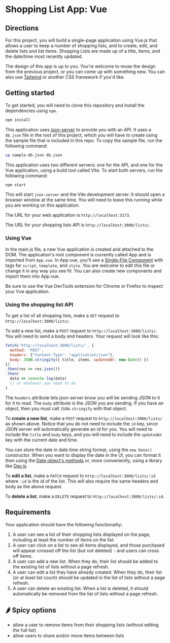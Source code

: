 # Shopping List App: Vue

## Directions

For this project, you will build a single-page application using Vue.js that allows a user to keep a number of shopping lists, and to create, edit, and delete lists and list items. Shopping Lists are made up of a title, items, and the date/time most recently updated. 

The design of this app is up to you. You're welcome to reuse the design from the previous project, or you can come up with something new. You can also use [Tailwind](https://tailwindcss.com/) or another CSS framework if you'd like.

## Getting started

To get started, you will need to clone this repository and install the dependencies using `npm`.

```sh
npm install
```

This application uses [json-server](https://github.com/typicode/json-server) to provide you with an API. It uses a `db.json` file in the root of this project, which you will have to create using the sample file that is included in this repo. To copy the sample file, run the following command:

```sh
cp sample-db.json db.json
```

This application uses two different servers: one for the API, and one for the Vue application, using a build tool called Vite. To start both servers, run the following command:

```sh
npm start
```

This will start `json-server` and the Vite development server. It should open a browser window at the same time. You will need to leave this running while you are working on this application.

The URL for your web application is `http://localhost:5173`.

The URL for your shopping lists API is `http://localhost:3000/lists/`.

### Using Vue

In the main.js file, a new Vue application is created and attached to the DOM. The application's root component is currently called App and is imported from `App.vue`. In App.vue, you'll see a [Single-File Component](https://vuejs.org/guide/scaling-up/sfc.html) with tags for `script`, `template`, and `style`. You are welcome to edit this file or change it in any way you see fit. You can also create new components and import them into App.vue.

Be sure to use the Vue DevTools extension for Chrome or Firefox to inspect your Vue application.

### Using the shopping list API

To get a list of all shopping lists, make a `GET` request to `http://localhost:3000/lists/`.

To add a new list, make a `POST` request to `http://localhost:3000/lists/`. You will need to send a body and headers. Your request will look like this:

```js
fetch('http://localhost:3000/lists/', {
  method: 'POST', 
  headers: {"Content-Type": "application/json"}, 
  body: JSON.stringify({ title, items, updatedAt: new Date() })
})
.then(res => res.json())
.then(
  data => console.log(data)
  // or whatever you need to do
)
```

The `headers` attribute lets json-server know you will be sending JSON to it for it to read. The `body` attribute is the JSON you are sending. If you have an object, then you must call `JSON.stringify` with that object.

To **create a new list**, make a `POST` request to `http://localhost:3000/lists/` as shown above. Notice that you do not need to include the `id` key, since JSON server will automatically generate an id for you. You will need to include the `title` and `body` keys, and you will need to include the `updatedAt` key with the current date and time. 

You can store the date in date time string format, using the `new Date()` constructor. When you want to display the date in the UI, you can format it then using the [Date object's methods](https://developer.mozilla.org/en-US/docs/Web/JavaScript/Reference/Global_Objects/Date) or, more conveniently, using a library like [Day.js](https://day.js.org/).

To **edit a list**, make a `PATCH` request to `http://localhost:3000/lists/:id` where `:id` is the id of the list. This will also require the same headers and body as the above request.

To **delete a list**, make a `DELETE` request to `http://localhost:3000/lists/:id`.

## Requirements

Your application should have the following functionality:

1. A user can see a list of their shopping lists displayed on the page, including at least the number of items on the list.
2. A user can click on a list to see all items displayed, and those purchased will appear crossed off the list (but not deleted) - and users can cross off items.
3. A user can add a new list. When they do, their list should be added to the existing list of lists without a page refresh.
4. A user can edit a list they have already created. When they do, their list (or at least list count) should be updated in the list of lists without a page refresh.
5. A user can delete an existing list. When a list is deleted, it should automatically be removed from the list of lists without a page refresh.

## 🌶️ Spicy options

- allow a user to remove items from their shopping lists (without editing the full list)
- allow users to share and/or move items between lists

